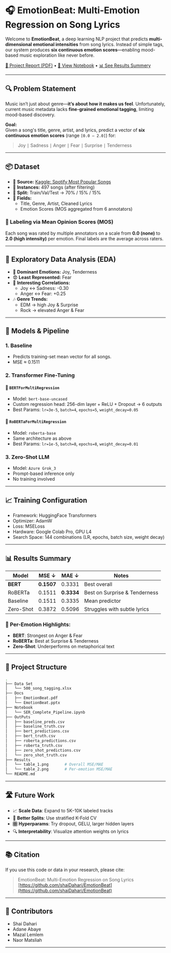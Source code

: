 
# 🎧 EmotionBeat: Multi-Emotion Regression on Song Lyrics

Welcome to **EmotionBeat**, a deep learning NLP project that predicts **multi-dimensional emotional intensities** from song lyrics. Instead of simple tags, our system produces **six continuous emotion scores**—enabling mood-based music exploration like never before.

[🔗 Project Report (PDF)](https://github.com/shaiDahari/EmotionBeat/blob/main/Docs/Emotion%20Beat.pdf) • [🧠 View Notebook](https://github.com/shaiDahari/EmotionBeat/blob/main/Notebook/SER_Complete_Pipeline.ipynb) • [📊 See Results Summery](https://github.com/shaiDahari/EmotionBeat#-results-summary)

---

## 🔍 Problem Statement

Music isn’t just about genre—**it’s about how it makes us feel**. Unfortunately, current music metadata lacks **fine-grained emotional tagging**, limiting mood-based discovery.

**Goal:**  
Given a song's title, genre, artist, and lyrics, predict a vector of **six continuous emotion scores** (range `[0.0 – 2.0]`) for:
> Joy ∣ Sadness ∣ Anger ∣ Fear ∣ Surprise ∣ Tenderness

---

## 📦 Dataset

- 📂 **Source:** [Kaggle: Spotify Most Popular Songs](https://www.kaggle.com)
- 🎼 **Instances:** 497 songs (after filtering)
- 🧪 **Split:** Train/Val/Test → 70% / 15% / 15%
- 💾 **Fields:**
  - Title, Genre, Artist, Cleaned Lyrics
  - Emotion Scores (MOS aggregated from 6 annotators)

### 🧠 Labeling via Mean Opinion Scores (MOS)

Each song was rated by multiple annotators on a scale from **0.0 (none)** to **2.0 (high intensity)** per emotion. Final labels are the average across raters.

---

## 🧪 Exploratory Data Analysis (EDA)

- 🎯 **Dominant Emotions:** Joy, Tenderness
- 😨 **Least Represented:** Fear
- 🔗 **Interesting Correlations:**
  - Joy ↔ Sadness: -0.30
  - Anger ↔ Fear: +0.25
- 🎶 **Genre Trends:**
  - EDM → high Joy & Surprise
  - Rock → elevated Anger & Fear

---

## 🧰 Models & Pipeline

### 1. **Baseline**
- Predicts training-set mean vector for all songs.
- MSE ≈ 0.1511

### 2. **Transformer Fine-Tuning**
#### 🔧 `BERTForMultiRegression`
- Model: `bert-base-uncased`
- Custom regression head: 256-dim layer + ReLU + Dropout → 6 outputs
- Best Params: `lr=3e-5`, `batch=4`, `epochs=5`, `weight_decay=0.05`

#### 🔧 `RoBERTaForMultiRegression`
- Model: `roberta-base`
- Same architecture as above
- Best Params: `lr=1e-5`, `batch=8`, `epochs=8`, `weight_decay=0.01`

### 3. **Zero-Shot LLM**
- Model: `Azure Grok_3`
- Prompt-based inference only
- No training involved

---

## 📈 Training Configuration

- Framework: HuggingFace Transformers
- Optimizer: AdamW
- Loss: MSELoss
- Hardware: Google Colab Pro, GPU L4
- Search Space: 144 combinations (LR, epochs, batch size, weight decay)

---

## 📊 Results Summary

| Model       | MSE ↓     | MAE ↓     | Notes                            |
|-------------|-----------|-----------|----------------------------------|
| **BERT**    | **0.1507**| 0.3331    | Best overall                     |
| RoBERTa     | 0.1511    | **0.3334**| Best on Surprise & Tenderness    |
| Baseline    | 0.1511    | 0.3335    | Mean predictor                   |
| Zero-Shot   | 0.3872    | 0.5096    | Struggles with subtle lyrics     |

### 🎯 Per-Emotion Highlights:
- **BERT**: Strongest on Anger & Fear
- **RoBERTa**: Best at Surprise & Tenderness
- **Zero-Shot**: Underperforms on metaphorical text

---

## 🧱 Project Structure

```bash
.
├── Data Set
│   └── 500_song_tagging.xlsx
├── Docs
│   ├── EmotionBeat.pdf
│   └── EmotionBeat.pptx
├── Notebook
│   └── SER_Complete_Pipeline.ipynb
├── OutPuts
│   ├── baseline_preds.csv
│   ├── baseline_truth.csv
│   ├── bert_predictions.csv
│   ├── bert_truth.csv
│   ├── roberta_predictions.csv
│   ├── roberta_truth.csv
│   ├── zero_shot_predictions.csv
│   └── zero_shot_truth.csv
├── Results
│   └── table_1.png       # Overall MSE/MAE
│   └── table_2.png       # Per-emotion MSE/MAE
└── README.md
```

---

## 🛣️ Future Work

- 📈 **Scale Data**: Expand to 5K–10K labeled tracks
- 🧪 **Better Splits**: Use stratified K-Fold CV
- 🎛️ **Hyperparams**: Try dropout, GELU, larger hidden layers
- 🔍 **Interpretability**: Visualize attention weights on lyrics

---

## 📚 Citation

If you use this code or data in your research, please cite:

> EmotionBeat: Multi-Emotion Regression on Song Lyrics  
> [https://github.com/shaiDahari/EmotionBeat](https://github.com/shaiDahari/EmotionBeat)

---

## 🤝 Contributors

- Shai Dahari  
- Adane Abaye
- Mazal Lemlem
- Naor Matsliah

---
